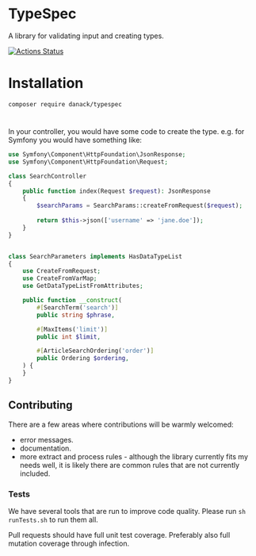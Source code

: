 # TypeSpec

A library for validating input and creating types.

[![Actions Status](https://github.com/Danack/TypeSpec/workflows/Tests/badge.svg)](https://github.com/Danack/TypeSpec/actions)

# Installation

```composer require danack/typespec```


# 

In your controller, you would have some code to create the type. e.g. for Symfony you would have something like:

```php
use Symfony\Component\HttpFoundation\JsonResponse;
use Symfony\Component\HttpFoundation\Request;

class SearchController
{
    public function index(Request $request): JsonResponse
    {
        $searchParams = SearchParams::createFromRequest($request);
        
        return $this->json(['username' => 'jane.doe']);
    }
}
```


```php

class SearchParameters implements HasDataTypeList
{
    use CreateFromRequest;
    use CreateFromVarMap;
    use GetDataTypeListFromAttributes;

    public function __construct(
        #[SearchTerm('search')]
        public string $phrase,

        #[MaxItems('limit')]
        public int $limit,

        #[ArticleSearchOrdering('order')]
        public Ordering $ordering,
    ) {
    }
}
```




## Contributing

There are a few areas where contributions will be warmly welcomed:

* error messages.
* documentation.
* more extract and process rules - although the library currently fits my needs well, it is likely there are common rules that are not currently included.

### Tests

We have several tools that are run to improve code quality. Please run `sh runTests.sh` to run them all.

Pull requests should have full unit test coverage. Preferably also full mutation coverage through infection.




